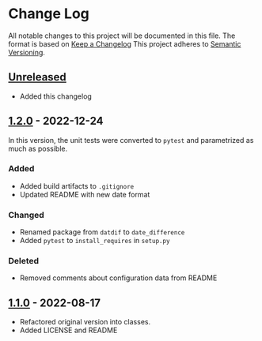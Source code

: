 # Change Log
All notable changes to this project will be documented in this file.
The format is based on [Keep a Changelog](http://keepachangelog.com/)
This project adheres to [Semantic Versioning](http://semver.org/).

## [Unreleased]
- Added this changelog

## [1.2.0] - 2022-12-24

In this version, the unit tests were converted to `pytest`
and parametrized as much as possible.

### Added
- Added build artifacts to `.gitignore`
- Updated README with new date format

### Changed
- Renamed package from `datdif` to `date_difference`
- Added `pytest` to `install_requires` in `setup.py`

### Deleted
- Removed comments about configuration data from README

## [1.1.0] - 2022-08-17

- Refactored original version into classes.
- Added LICENSE and README

[Unreleased]: https://github.com/philhanna/datdif/compare/1.2.0..HEAD
[1.2.0]: https://github.com/philhanna/datdif/compare/1.1.0..1.2.0
[1.1.0]: https://github.com/philhanna/datdif/compare/588982047f78a8afd9612e8674a4385c3a009e62..1.1.0